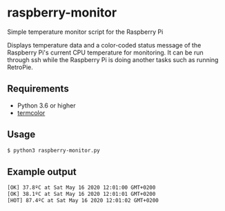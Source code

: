# raspberry-monitor
Simple temperature monitor script for the Raspberry Pi

Displays temperature data and a color-coded status message of the Raspberry Pi's current CPU temperature for monitoring. It can be run through ssh while the Raspberry Pi is doing another tasks such as running RetroPie.

## Requirements
- Python 3.6 or higher
- [termcolor](https://pypi.org/project/termcolor/)

## Usage
``` bash  
$ python3 raspberry-monitor.py
```

## Example output
``` bash
[OK] 37.8ºC at Sat May 16 2020 12:01:00 GMT+0200
[OK] 38.1ºC at Sat May 16 2020 12:01:01 GMT+0200
[HOT] 87.4ºC at Sat May 16 2020 12:01:02 GMT+0200
```
